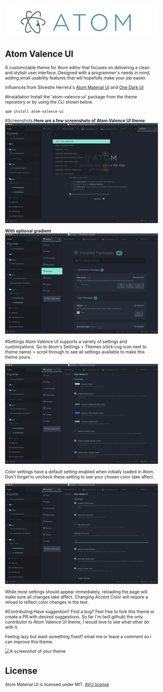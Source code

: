 ![](img/atom-valence-ui.png)

# Atom Valence UI
A customizable theme for Atom editor that focuses on delivering a clean and stylish user interface. Designed with a programmer's needs in mind, adding small usability features that will hopefully make your job easier.

influences from Silvestre Herrera's [Atom Material UI](https://github.com/atom-material/atom-material-ui) and [One Dark UI](https://github.com/atom/one-dark-ui)

#Installation
Install the 'atom-valence-ui' package from the theme repository or by using the CLI shown below.

```shell
apm install atom-valence-ui
```
#Screenshots
**Here are a few screenshots of Atom Valence UI theme**
![](img/atom-valence-ui-SS1.png)

**With optional gradient**
![](img/atom-valence-ui-SS2.png)


#Settings
Atom Valence UI supports a variety of settings and custimizations. Go to Atom's Settings > Themes (click cog icon next to theme name) > scroll through to see all settings available to make this theme yours.

![](img/atom-valence-ui-Setting1.png)

Color settings have a default setting enabled when initially loaded in Atom. Don't forget to uncheck these setting to see your chosen color take affect.

![](img/atom-valence-ui-Setting2.png)

While most settings should appear immediately, reloading the page will make sure all changes take affect. Changing Accent Color will require a reload to reflect color changes in the text.

#Contributing
Have suggestion? Find a bug? Feel free to fork this theme or create a PR with desired suggestions. So far I'm (will.github) the only contributor to Atom Valence UI theme, I would love to see what other do with it.

Feeling lazy but want something fixed? email me or leave a comment so I can improve this theme.

![A screenshot of your theme](https://cloud.githubusercontent.com/assets/378023/8842525/4215f26c-3136-11e5-9d94-d2c078a05d24.png)

# License
Atom Material UI is licensed under MIT.
[AVU license](LICENSE.md)
